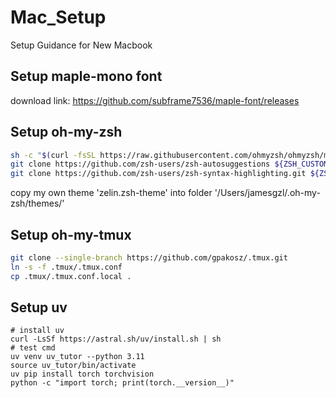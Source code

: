 # Mac_Setup
Setup Guidance for New Macbook

## Setup maple-mono font
download link: https://github.com/subframe7536/maple-font/releases

## Setup oh-my-zsh
```bash
sh -c "$(curl -fsSL https://raw.githubusercontent.com/ohmyzsh/ohmyzsh/master/tools/install.sh)"
git clone https://github.com/zsh-users/zsh-autosuggestions ${ZSH_CUSTOM:-~/.oh-my-zsh/custom}/plugins/zsh-autosuggestions
git clone https://github.com/zsh-users/zsh-syntax-highlighting.git ${ZSH_CUSTOM:-~/.oh-my-zsh/custom}/plugins/zsh-syntax-highlighting
```
copy my own theme 'zelin.zsh-theme' into folder '/Users/jamesgzl/.oh-my-zsh/themes/'

## Setup oh-my-tmux
```bash
git clone --single-branch https://github.com/gpakosz/.tmux.git
ln -s -f .tmux/.tmux.conf
cp .tmux/.tmux.conf.local .
```

## Setup uv
```
# install uv
curl -LsSf https://astral.sh/uv/install.sh | sh
# test cmd
uv venv uv_tutor --python 3.11
source uv_tutor/bin/activate
uv pip install torch torchvision
python -c "import torch; print(torch.__version__)"
```